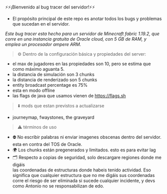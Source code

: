 ⚡⚡¡Bienvenido al bug tracer del servidor!⚡⚡

- El propósito principal de este repo es anotar todos los bugs y problemas que sucedan en el servidor.

_Este bug tracer esta hecho para un servidor de Minecraft fabric 1.19.2, que corre en una instancia gratuita de Oracle cloud, con 5 GB de RAM, y emplea un procesador ampere ARM._

> ⚙️ Dentro de la configuración básica y propiedades del server:
- el max de jugadores en las propiedades son 10, pero se estima que como máximo aguanta 5.
- la distancia de simulación son 3 chunks
- la distancia de renderizado son 5 chunks 
- entity broadcast percentage es 75%
- esta en modo offline 
- las flags de java que usamos vienen de https://flags.sh

> ⬇️ mods que estan previstos a actualizarse 
- journeymap, fwaystones, the graveyard 

> ⚠️ términos de uso 
- ⛔ No escribir palabras ni enviar imagenes obscenas dentro del servidor. esta en contra del TOS de Oracle. 
- 🌍 Los chunks están pregenerados y limitados. esto es para evitar lag 
- 🗂️ Respecto a copias de seguridad, solo descargare regiones donde me digáis  
las coordenadas de estructuras donde habeis tenido actividad. Eso significa que cualquier estructura que no me digáis sus coordenadas corre el riesgo de ser eliminada si sucede cualquier incidente, y devs como Antonio no se responsabilizan de edo.







